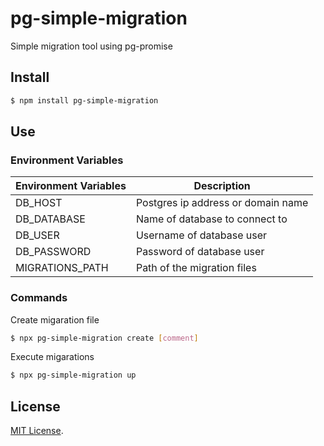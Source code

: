 pg-simple-migration
===================

Simple migration tool using pg-promise

## Install

```sh
$ npm install pg-simple-migration
```

## Use

### Environment Variables

| Environment Variables |  Description          |
| --------------------- | --------------------- |
| DB_HOST               | Postgres ip address or domain name |
| DB_DATABASE           | Name of database to connect to |
| DB_USER               | Username of database user |
| DB_PASSWORD           | Password of database user |
| MIGRATIONS_PATH       | Path of the migration files |

### Commands

Create migaration file

```sh
$ npx pg-simple-migration create [comment]
```

Execute migarations

```sh
$ npx pg-simple-migration up
```


## License

[MIT License](http://www.opensource.org/licenses/MIT).